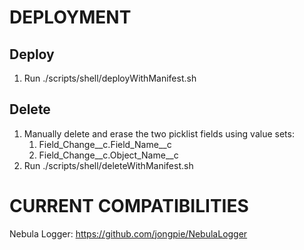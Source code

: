 # DEPLOYMENT
## Deploy
1. Run ./scripts/shell/deployWithManifest.sh

## Delete
1. Manually delete and erase the two picklist fields using value sets:
    1. Field_Change__c.Field_Name__c
    2. Field_Change__c.Object_Name__c
2. Run ./scripts/shell/deleteWithManifest.sh

# CURRENT COMPATIBILITIES

Nebula Logger: https://github.com/jongpie/NebulaLogger
